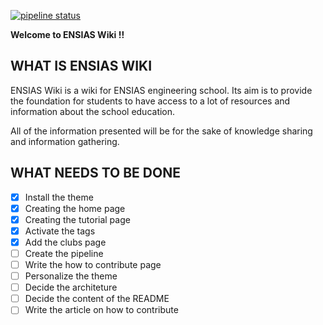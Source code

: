 [![pipeline status](https://gitlab.com/hamza-tam/ensias-wiki/badges/master/pipeline.svg)](https://gitlab.com/hamza-tam/ensias-wiki/-/commits/master)

**Welcome to ENSIAS Wiki !!**

## WHAT IS ENSIAS WIKI

ENSIAS Wiki is a wiki for ENSIAS engineering school. Its aim is to provide the foundation for students to have access to a lot of resources and information about the school education.

All of the information presented will be for the sake of knowledge sharing and information gathering.

## WHAT NEEDS TO BE DONE

 - [x] Install the theme
 - [x] Creating the home page
 - [x] Creating the tutorial page
 - [x] Activate the tags
 - [x] Add the clubs page
 - [ ] Create the pipeline
 - [ ] Write the how to contribute page
 - [ ] Personalize the theme
 - [ ] Decide the architeture
 - [ ] Decide the content of the README
 - [ ] Write the article on how to contribute
